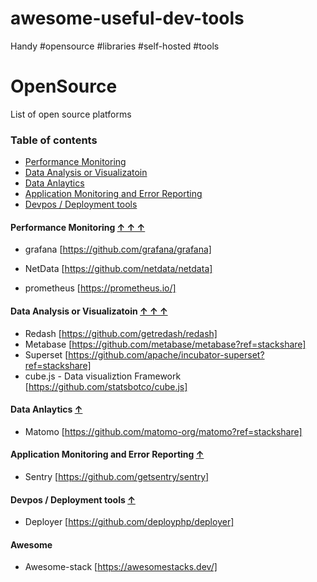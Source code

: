# awesome-useful-dev-tools
Handy #opensource #libraries #self-hosted #tools 

# OpenSource 
List of open source platforms

### Table of contents <a name="toc"></a>

* [Performance Monitoring](#performance-monitoring)
* [Data Analysis or Visualizatoin](#data-visualization)
* [Data Anlaytics](#data-anlaytics)
* [Application Monitoring and Error Reporting](#app-monitoring)
* [Devpos / Deployment tools](#devops-tools)


#### Performance Monitoring <a href="performance-monitoring"></a> [&#x2191;&nbsp;&#x2191;&nbsp;&#x2191;](#toc)

* grafana [https://github.com/grafana/grafana]

* NetData [https://github.com/netdata/netdata]

* prometheus [https://prometheus.io/]

#### Data Analysis or Visualizatoin <a href="data-visualization"></a> [&#x2191;&nbsp;&#x2191;&nbsp;&#x2191;](#toc)

* Redash [https://github.com/getredash/redash]
* Metabase [https://github.com/metabase/metabase?ref=stackshare]
* Superset [https://github.com/apache/incubator-superset?ref=stackshare]
* cube.js - Data visualiztion Framework [https://github.com/statsbotco/cube.js]

#### Data Anlaytics <a href="data-anlaytics"></a> [&#x2191;](#toc)

* Matomo [https://github.com/matomo-org/matomo?ref=stackshare]


#### Application Monitoring and Error Reporting <a href="app-monitoring"></a> [&#x2191;](#toc)

* Sentry [https://github.com/getsentry/sentry] 


#### Devpos / Deployment tools <a href="devops-tools"></a> [&#x2191;](#toc)

* Deployer [https://github.com/deployphp/deployer]


#### Awesome

* Awesome-stack [https://awesomestacks.dev/]
